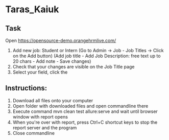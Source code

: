 # Taras_Kaiuk

## Task
Open https://opensource-demo.orangehrmlive.com/
1. Add new job: Student or Intern (Go to Admin -> Job - Job Titles -> Click on the Add button)
(Add job title - Add Job Description: free text up to 20 chars - Add note - Save changes)
2. Check that your changes are visible on the Job Title page
3. Select your field, click the 

## Instructions:
1. Download all files onto your computer
2. Open folder with downloaded files and open commandline there
3. Execute command mvn clean test allure:serve and wait until browser window with report opens
4. When you're over with report, press Ctrl+C shortcut keys to stop the report server and the program
5. Close commandline
